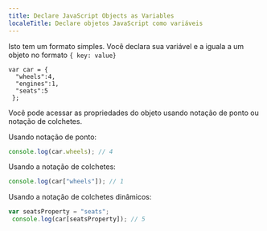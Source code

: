 ```yaml
---
title: Declare JavaScript Objects as Variables
localeTitle: Declare objetos JavaScript como variáveis
---
```

Isto tem um formato simples. Você declara sua variável e a iguala a um objeto no formato `{ key: value}`
```
var car = { 
  "wheels":4, 
  "engines":1, 
  "seats":5 
 }; 
```

Você pode acessar as propriedades do objeto usando notação de ponto ou notação de colchetes.

Usando notação de ponto:

```javascript
console.log(car.wheels); // 4 
```

Usando a notação de colchetes:

```javascript
console.log(car["wheels"]); // 1 
```

Usando a notação de colchetes dinâmicos:

```javascript
var seatsProperty = "seats"; 
 console.log(car[seatsProperty]); // 5 

```
